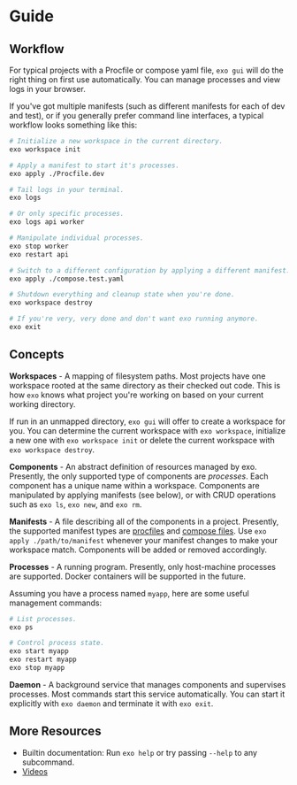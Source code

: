# Guide

## Workflow

For typical projects with a Procfile or compose yaml file, `exo gui` will do
the right thing on first use automatically. You can manage processes and view
logs in your browser.

If you've got multiple manifests (such as different manifests for each of dev
and test), or if you generally prefer command line interfaces, a typical
workflow looks something like this:

```bash
# Initialize a new workspace in the current directory.
exo workspace init

# Apply a manifest to start it's processes.
exo apply ./Procfile.dev

# Tail logs in your terminal.
exo logs

# Or only specific processes.
exo logs api worker

# Manipulate individual processes.
exo stop worker
exo restart api

# Switch to a different configuration by applying a different manifest.
exo apply ./compose.test.yaml

# Shutdown everything and cleanup state when you're done.
exo workspace destroy

# If you're very, very done and don't want exo running anymore.
exo exit
```

## Concepts

**Workspaces** - A mapping of filesystem paths. Most projects have one
workspace rooted at the same directory as their checked out code. This is how
`exo` knows what project you're working on based on your current working
directory.

If run in an unmapped directory, `exo gui` will offer to create a workspace for
you. You can determine the current workspace with `exo workspace`, initialize a
new one with `exo workspace init` or delete the current workspace with
`exo workspace destroy`.

**Components** - An abstract definition of resources managed by exo. Presently,
the only supported type of components are _processes_. Each component has a
unique name within a workspace. Components are manipulated by applying
manifests (see below), or with CRUD operations such as `exo ls`, `exo new`, and
`exo rm`.

**Manifests** - A file describing all of the components in a project.
Presently, the supported manifest types are [procfiles](./procfiles.md) and
[compose files](./compose.md). Use `exo apply ./path/to/manifest` whenever your
manifest changes to make your workspace match. Components will be added or
removed accordingly.

**Processes** - A running program. Presently, only host-machine processes are
supported. Docker containers will be supported in the future.

Assuming you have a process named `myapp`, here are some useful management
commands:

```bash
# List processes.
exo ps

# Control process state.
exo start myapp
exo restart myapp
exo stop myapp
```

**Daemon** - A background service that manages components and supervises
processes. Most commands start this service automatically. You can start it
explicitly with `exo daemon` and terminate it with `exo exit`.

## More Resources

- Builtin documentation: Run `exo help` or try passing `--help` to any subcommand.
- [Videos](./videos.md)
